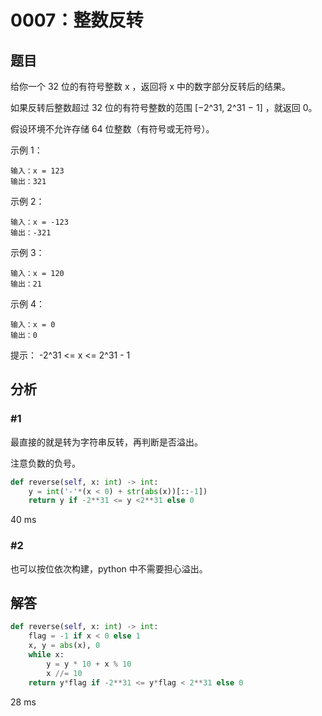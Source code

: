 # 0007：整数反转


## 题目

给你一个 32 位的有符号整数 x ，返回将 x 中的数字部分反转后的结果。

如果反转后整数超过 32 位的有符号整数的范围 [−2^31,  2^31 − 1] ，就返回 0。

假设环境不允许存储 64 位整数（有符号或无符号）。


示例 1：

    输入：x = 123
    输出：321

示例 2：

    输入：x = -123
    输出：-321

示例 3：

    输入：x = 120
    输出：21

示例 4：

    输入：x = 0
    输出：0


提示： -2^31 <= x <= 2^31 - 1

## 分析

### #1

最直接的就是转为字符串反转，再判断是否溢出。

注意负数的负号。

```python
def reverse(self, x: int) -> int:
    y = int('-'*(x < 0) + str(abs(x))[::-1])
    return y if -2**31 <= y <2**31 else 0
```

40 ms

### #2

也可以按位依次构建，python 中不需要担心溢出。

## 解答

```python
def reverse(self, x: int) -> int:
    flag = -1 if x < 0 else 1
    x, y = abs(x), 0
    while x:
        y = y * 10 + x % 10
        x //= 10
    return y*flag if -2**31 <= y*flag < 2**31 else 0
```

28 ms


